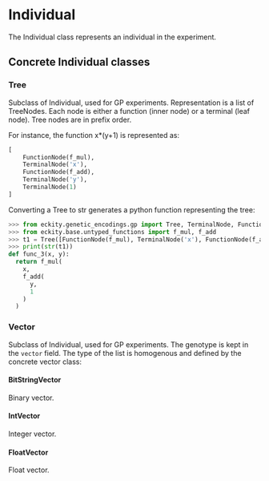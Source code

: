 # Individual
The Individual class represents an individual in the experiment.

## Concrete Individual classes
### Tree
Subclass of Individual, used for GP experiments.
Representation is a list of TreeNodes. Each node is either a function (inner node) or a terminal (leaf node). Tree nodes are in prefix order.

For instance, the function x*(y+1) is represented as:
```python
[
    FunctionNode(f_mul),
    TerminalNode('x'),
    FunctionNode(f_add),
    TerminalNode('y'),
    TerminalNode(1)
]
```

Converting a Tree to str generates a python function representing the tree:
```python
>>> from eckity.genetic_encodings.gp import Tree, TerminalNode, FunctionNode
>>> from eckity.base.untyped_functions import f_mul, f_add
>>> t1 = Tree([FunctionNode(f_mul), TerminalNode('x'), FunctionNode(f_add), TerminalNode('y'), TerminalNode(1)], terminal_set=['x', 'y'], function_set=[f_mul, f_add])
>>> print(str(t1))
def func_3(x, y):
  return f_mul(
    x,
    f_add(
      y,
      1
    )
  )
```

### Vector
Subclass of Individual, used for GP experiments.
The genotype is kept in the `vector` field.
The type of the list is homogenous and defined by the concrete vector class:

#### BitStringVector
Binary vector.

#### IntVector
Integer vector.

#### FloatVector
Float vector.
